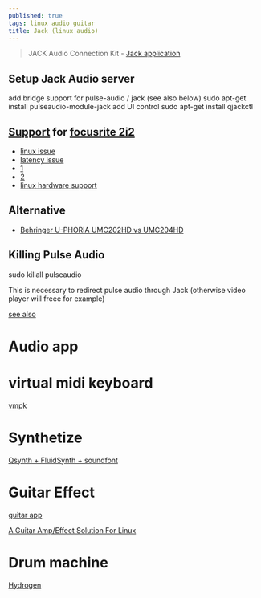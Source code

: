 ```yaml
---
published: true
tags: linux audio guitar
title: Jack (linux audio)
---
```

> JACK Audio Connection Kit - [Jack application](http://jackaudio.org/applications/)

## Setup Jack Audio server
add bridge support for pulse-audio / jack (see also below)
sudo apt-get install pulseaudio-module-jack
add UI control 
sudo apt-get install qjackctl

## [Support](https://dragly.org/2014/01/12/focusrite-scarlett-2i2-flawlessly-working-on-ubuntu-with-jack/) for [focusrite 2i2](https://focusrite.com/en/usb-audio-interface/scarlett/scarlett-2i2)

- [linux issue](https://feaneron.com/2021/04/20/focusrite-is-hostile-to-linux-avoid-if-possible/)
- [latency issue](https://askubuntu.com/questions/1261052/how-to-setup-my-scarlett-2i2)
- [1](http://linuxmao.org/Focusrite+Scarlett+2i2)
- [2](https://tuxicoman.jesuislibre.net/2016/09/focusrite-2i2-2eme-generation-sous-linux.html)
- [linux hardware support](https://wiki.linuxaudio.org/wiki/hardware_support)

## Alternative
- [Behringer U-PHORIA UMC202HD vs UMC204HD](https://www.youtube.com/watch?v=g3xgw1U8sIg)

## Killing Pulse Audio

sudo killall pulseaudio

This is necessary to redirect pulse audio through Jack
(otherwise video player will freee for example)

[see also](http://jackaudio.org/faq/pulseaudio_and_jack.html)


# Audio app

# virtual midi keyboard

[vmpk](http://vmpk.sourceforge.net/)

# Synthetize

[Qsynth + FluidSynth + soundfont](https://askubuntu.com/questions/34391/virtual-midi-piano-keyboard-setup)

# Guitar Effect

[guitar app](http://linuxmao.org/Le+coin+des+guitaristes)

[A Guitar Amp/Effect Solution For Linux](https://soosck.wordpress.com/2011/01/12/guitar-amplifier-effect-solution-linux/)

# Drum machine

[Hydrogen](http://hydrogen-music.org/hcms/)

